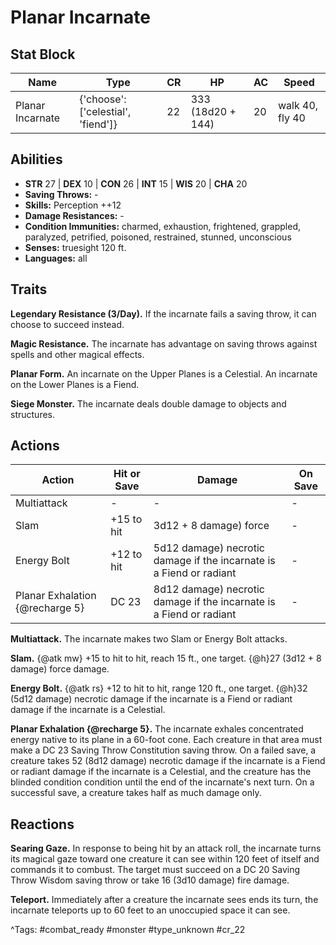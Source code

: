 # Planar Incarnate

## Stat Block

| Name | Type | CR | HP | AC | Speed |
|------|------|----|----|----|-------|
| Planar Incarnate | {'choose': ['celestial', 'fiend']} | 22 | 333 (18d20 + 144) | 20 | walk 40, fly 40 |

## Abilities

- **STR** 27 | **DEX** 10 | **CON** 26 | **INT** 15 | **WIS** 20 | **CHA** 20
- **Saving Throws:** -  
- **Skills:** Perception ++12  
- **Damage Resistances:** -  
- **Condition Immunities:** charmed, exhaustion, frightened, grappled, paralyzed, petrified, poisoned, restrained, stunned, unconscious  
- **Senses:** truesight 120 ft.  
- **Languages:** all

## Traits

**Legendary Resistance (3/Day).** If the incarnate fails a saving throw, it can choose to succeed instead.

**Magic Resistance.** The incarnate has advantage on saving throws against spells and other magical effects.

**Planar Form.** An incarnate on the Upper Planes is a Celestial. An incarnate on the Lower Planes is a Fiend.

**Siege Monster.** The incarnate deals double damage to objects and structures.


## Actions

| Action | Hit or Save | Damage | On Save |
|--------|--------------|--------|----------|
| Multiattack | - | - | - |
| Slam | +15 to hit | 3d12 + 8 damage) force | - |
| Energy Bolt | +12 to hit | 5d12 damage) necrotic damage if the incarnate is a Fiend or radiant | - |
| Planar Exhalation {@recharge 5} | DC 23 | 8d12 damage) necrotic damage if the incarnate is a Fiend or radiant | - |

**Multiattack.** The incarnate makes two Slam or Energy Bolt attacks.

**Slam.** {@atk mw} +15 to hit to hit, reach 15 ft., one target. {@h}27 (3d12 + 8 damage) force damage.

**Energy Bolt.** {@atk rs} +12 to hit to hit, range 120 ft., one target. {@h}32 (5d12 damage) necrotic damage if the incarnate is a Fiend or radiant damage if the incarnate is a Celestial.

**Planar Exhalation {@recharge 5}.** The incarnate exhales concentrated energy native to its plane in a 60-foot cone. Each creature in that area must make a DC 23 Saving Throw Constitution saving throw. On a failed save, a creature takes 52 (8d12 damage) necrotic damage if the incarnate is a Fiend or radiant damage if the incarnate is a Celestial, and the creature has the blinded condition condition until the end of the incarnate's next turn. On a successful save, a creature takes half as much damage only.

## Reactions

**Searing Gaze.** In response to being hit by an attack roll, the incarnate turns its magical gaze toward one creature it can see within 120 feet of itself and commands it to combust. The target must succeed on a DC 20 Saving Throw Wisdom saving throw or take 16 (3d10 damage) fire damage.

**Teleport.** Immediately after a creature the incarnate sees ends its turn, the incarnate teleports up to 60 feet to an unoccupied space it can see.



^Tags: #combat_ready #monster #type_unknown #cr_22